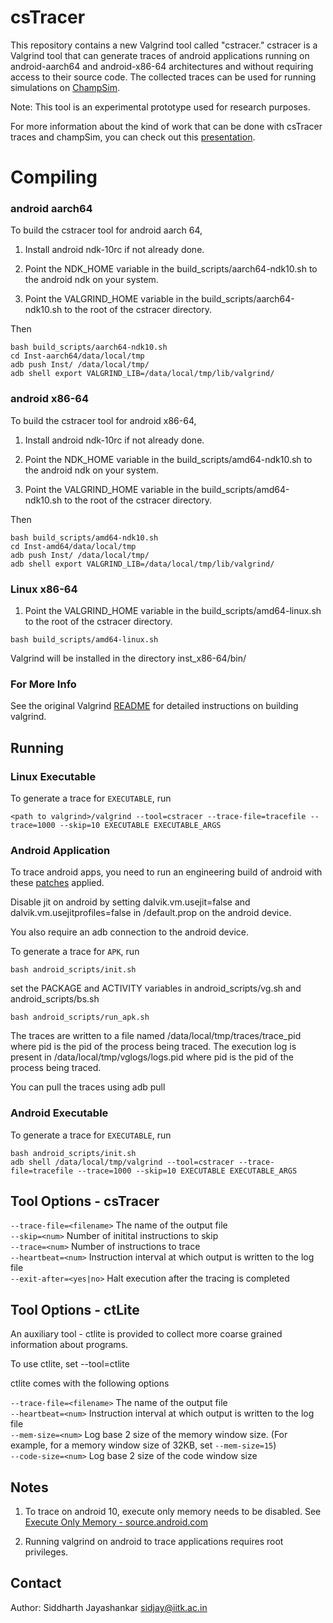 # csTracer

This repository contains a new Valgrind tool called "cstracer."
cstracer is a Valgrind tool that can generate traces of android applications running on 
android-aarch64 and android-x86-64 architectures and without requiring access
to their source code. The collected traces can be used for running simulations on 
[ChampSim](https://github.com/ChampSim/ChampSim).

Note: This tool is an experimental prototype used for research purposes.

For more information about the kind of work that can be done with csTracer traces and champSim, you can check out this [presentation](https://docs.google.com/presentation/d/1ItN-Z4M6NXTQTMUEJOMCRhUswRGA3jiho9J-yJkvMzM/edit?usp=sharing).


# Compiling

### android aarch64
To build the cstracer tool for android aarch 64, 

1. Install android ndk-10rc if not already done.

2. Point the NDK_HOME variable in the build_scripts/aarch64-ndk10.sh to the android ndk on your system.

3. Point the VALGRIND_HOME variable in the build_scripts/aarch64-ndk10.sh to the root of the cstracer directory.

Then 
~~~
bash build_scripts/aarch64-ndk10.sh
cd Inst-aarch64/data/local/tmp
adb push Inst/ /data/local/tmp/
adb shell export VALGRIND_LIB=/data/local/tmp/lib/valgrind/
~~~

### android x86-64
To build the cstracer tool for android x86-64, 

1. Install android ndk-10rc if not already done.

2. Point the NDK_HOME variable in the build_scripts/amd64-ndk10.sh to the android ndk on your system.

3. Point the VALGRIND_HOME variable in the build_scripts/amd64-ndk10.sh to the root of the cstracer directory.

Then 
~~~
bash build_scripts/amd64-ndk10.sh
cd Inst-amd64/data/local/tmp
adb push Inst/ /data/local/tmp/
adb shell export VALGRIND_LIB=/data/local/tmp/lib/valgrind/
~~~

### Linux x86-64
1. Point the VALGRIND_HOME variable in the build_scripts/amd64-linux.sh to the root of the cstracer directory.
~~~
bash build_scripts/amd64-linux.sh
~~~
Valgrind will be installed in the directory inst_x86-64/bin/

### For More Info
See the original Valgrind [README](README.valgrind) for detailed instructions on building valgrind.

## Running

### Linux Executable
To generate a trace for `EXECUTABLE`, run
~~~
<path to valgrind>/valgrind --tool=cstracer --trace-file=tracefile --trace=1000 --skip=10 EXECUTABLE EXECUTABLE_ARGS
~~~

### Android Application

To trace android apps, you need to run an engineering build of android with these [patches](android_runtime_patches) applied.

Disable jit on android by setting dalvik.vm.usejit=false and dalvik.vm.usejitprofiles=false in /default.prop on the android device.

You also require an adb connection to the android device.

To generate a trace for `APK`, run
~~~
bash android_scripts/init.sh
~~~
set the PACKAGE and ACTIVITY variables in android_scripts/vg.sh and android_scripts/bs.sh
~~~
bash android_scripts/run_apk.sh
~~~

The traces are written to a file named /data/local/tmp/traces/trace_pid where pid is the pid of the process being traced. 
The execution log is present in /data/local/tmp/vglogs/logs.pid where pid is the pid of the process being traced. 

You can pull the traces using adb pull

### Android Executable
To generate a trace for `EXECUTABLE`, run
~~~
bash android_scripts/init.sh
adb shell /data/local/tmp/valgrind --tool=cstracer --trace-file=tracefile --trace=1000 --skip=10 EXECUTABLE EXECUTABLE_ARGS
~~~

## Tool Options - csTracer

`--trace-file=<filename>` The name of the output file  
`--skip=<num>`	Number of initital instructions to skip  
`--trace=<num>`	Number of instructions to trace  
`--heartbeat=<num>` Instruction interval at which output is written to the log file  
`--exit-after=<yes|no>` Halt execution after the tracing is completed

## Tool Options - ctLite

An auxiliary tool - ctlite is provided to collect more coarse grained information
about programs.

To use ctlite, set --tool=ctlite

ctlite comes with the following options

`--trace-file=<filename>` The name of the output file  
`--heartbeat=<num>` Instruction interval at which output is written to the log file   
`--mem-size=<num>` Log base 2 size of the memory window size. (For example, for a memory window size of 32KB, set `--mem-size=15`)  
`--code-size=<num>` Log base 2 size of the code window size

## Notes

1. To trace on android 10, execute only memory needs to be disabled. See [Execute Only Memory - source.android.com](https://source.android.com/devices/tech/debug/execute-only-memory)

2. Running valgrind on android to trace applications requires root privileges.

## Contact
Author: Siddharth Jayashankar <sidjay@iitk.ac.in>

